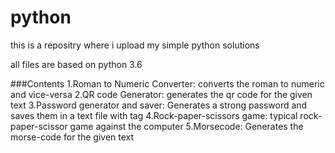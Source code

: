 # python
this is a repositry where i upload my simple python solutions

all files are  based on python 3.6

###Contents
  1.Roman to Numeric Converter:
        converts the roman to numeric and vice-versa
  2.QR code Generator:
        generates the qr code for the given text
  3.Password generator and saver:
        Generates a strong password and saves them in a text file with tag
  4.Rock-paper-scissors game:
        typical rock-paper-scissor game against the computer
  5.Morsecode:
        Generates the morse-code for the given text
       
